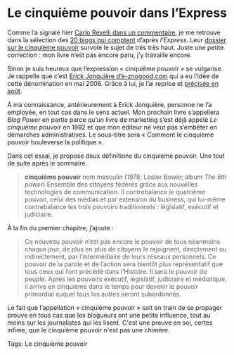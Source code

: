 # Le cinquième pouvoir dans l&#8217;Express

Comme l’a signalé hier [Carlo Revelli dans un commentaire](/2006/12/07/la-fracture-numerique/#comment-3910), je me retrouve dans la sélection des [20 blogs qui comptent](http://www.lexpress.fr/info/high-tech/dossier/websphere/dossier.asp?ida=454354) d’après *l’Express*. Leur [dossier sur le cinquième pouvoir](http://www.lexpress.fr/info/high-tech/dossier/websphere/dossier.asp?ida=454336) survole le sujet de très très haut. Juste une petite correction : mon livre n’est pas encore paru, j’y travaille encore.

Sinon je suis heureux que l’expression « cinquième pouvoir » se vulgarise. Je rappelle que c’est [Erick Jonquière d’e-znogood.com](http://eznogood.blogspot.com/2006/05/web-20-le-cinquime-pouvoir.html) qui a eu l’idée de cette dénomination en mai 2006. Grâce à lui, je l’ai reprise et [précisée en août](/2006/08/22/le-cinquieme-pouvoir/).

À ma connaissance, antérieurement à Erick Jonquière, personne ne l’a employée, en tout cas dans le sens actuel. Mon prochain livre s’appellera *Blog Power* en partie parce qu’un livre de marketing s’est déjà appelé *Le cinquième pouvoir* en 1992 et que mon éditeur ne veut pas s’embêter en démarches administratives. Le sous-titre sera « Comment le cinquième pouvoir bouleverse la politique ».

Dans cet essai, je propose deux définitions du cinquième pouvoir. Une tout de suite après le sommaire.

> **cinquième pouvoir** nom masculin (1978; Lester Bowie; album *The 5th power*) Ensemble des citoyens fédérés grâce aux nouvelles technologies de communication. Il contrebalance le quatrième pouvoir, celui des médias et par extension du business, qui lui-même contrebalance les trois pouvoirs traditionnels : législatif, exécutif et judiciaire.

À la fin du premier chapitre, j’ajoute :

> Ce nouveau pouvoir n’est pas encore le pouvoir de tous néanmoins chaque jour, de plus en plus de citoyens le rejoignent, directement ou indirectement, par l’intermédiaire de leurs réseaux personnels. Ce pouvoir de la parole et de l’action sera bientôt plus représentatif que tous ceux qui l’ont précédé dans l’Histoire. Il sera le pouvoir du peuple. Après les pouvoirs exécutif, législatif, judiciaire et médiatique, il arrive en cinquième dans le temps pour devenir le pouvoir primordial auquel tous les autres seront subordonnés.

Le fait que l’appellation « cinquième pouvoir » soit en train de se propager prouve en tous cas que les blogueurs ont une petite influence, tout au moins sur les journalistes qui les lisent. C'est une preuve en soi, certes infime, que le cinquième pouvoir n'est pas une chimère.

Tags: Le cinquième pouvoir